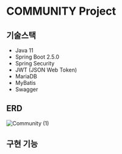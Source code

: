 # COMMUNITY Project

## 기술스택
- Java 11
- Spring Boot 2.5.0
- Spring Security
- JWT (JSON Web Token)
- MariaDB
- MyBatis
- Swagger

## ERD
![Community (1)](https://github.com/jini5/CMProject/assets/113501152/1fb54302-4da0-4fab-8a99-3f66eb77b461)

## 구현 기능

